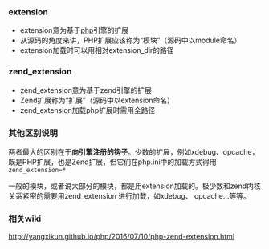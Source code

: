 ### extension

- extension意为基于[php](https://www.baidu.com/s?wd=php&tn=24004469_oem_dg&rsv_dl=gh_pl_sl_csd)引擎的扩展
- 从源码的角度来讲，PHP扩展应该称为“模块”（源码中以module命名）
- extension加载时可以用相对extension_dir的路径

### zend_extension

- zend_extension意为基于zend引擎的扩展
- Zend扩展称为“扩展”（源码中以extension命名）
- zend_extension加载php扩展时需用全路径

### 其他区别说明

两者最大的区别在于**向引擎注册的钩子**。少数的扩展，例如xdebug、opcache，既是PHP扩展，也是Zend扩展，但它们在php.ini中的加载方式得用`zend_extension=*`

一般的模块，或者说大部分的模块，都是用extension加载的。极少数和zend内核关系紧密的需要用zend_extension 进行加载，如xdebug、 opcache...等等。

### 相关wiki

http://yangxikun.github.io/php/2016/07/10/php-zend-extension.html

